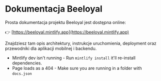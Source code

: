 
# Dokumentacja Beeloyal

Prosta dokumentacja projektu Beeloyal jest dostępna online:

👉 [https://beeloyal.mintlify.app](https://beeloyal.mintlify.app)

Znajdziesz tam opis architektury, instrukcje uruchomienia, deployment oraz przewodniki dla aplikacji mobilnej i backendu.

- Mintlify dev isn't running - Run `mintlify install` it'll re-install dependencies.
- Page loads as a 404 - Make sure you are running in a folder with `docs.json`
